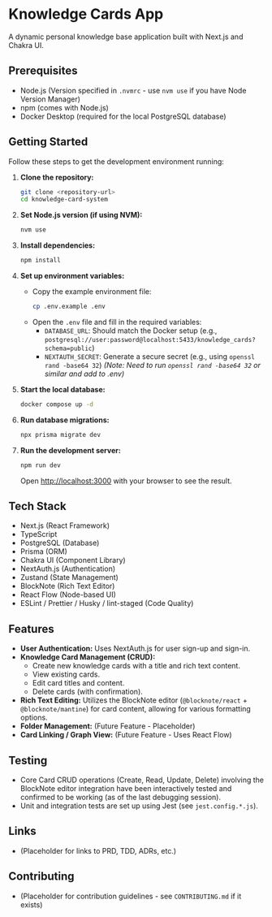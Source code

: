 # Knowledge Cards App

A dynamic personal knowledge base application built with Next.js and Chakra UI.

## Prerequisites

- Node.js (Version specified in `.nvmrc` - use `nvm use` if you have Node Version Manager)
- npm (comes with Node.js)
- Docker Desktop (required for the local PostgreSQL database)

## Getting Started

Follow these steps to get the development environment running:

1.  **Clone the repository:**
    ```bash
    git clone <repository-url>
    cd knowledge-card-system
    ```

2.  **Set Node.js version (if using NVM):**
    ```bash
    nvm use
    ```

3.  **Install dependencies:**
    ```bash
    npm install
    ```

4.  **Set up environment variables:**
    - Copy the example environment file:
      ```bash
      cp .env.example .env
      ```
    - Open the `.env` file and fill in the required variables:
      - `DATABASE_URL`: Should match the Docker setup (e.g., `postgresql://user:password@localhost:5433/knowledge_cards?schema=public`)
      - `NEXTAUTH_SECRET`: Generate a secure secret (e.g., using `openssl rand -base64 32`) 
        *(Note: Need to run `openssl rand -base64 32` or similar and add to .env)*

5.  **Start the local database:**
    ```bash
    docker compose up -d
    ```

6.  **Run database migrations:**
    ```bash
    npx prisma migrate dev
    ```

7.  **Run the development server:**
    ```bash
    npm run dev
    ```

    Open [http://localhost:3000](http://localhost:3000) with your browser to see the result.

## Tech Stack

- Next.js (React Framework)
- TypeScript
- PostgreSQL (Database)
- Prisma (ORM)
- Chakra UI (Component Library)
- NextAuth.js (Authentication)
- Zustand (State Management)
- BlockNote (Rich Text Editor)
- React Flow (Node-based UI)
- ESLint / Prettier / Husky / lint-staged (Code Quality)

## Features

- **User Authentication:** Uses NextAuth.js for user sign-up and sign-in.
- **Knowledge Card Management (CRUD):**
    - Create new knowledge cards with a title and rich text content.
    - View existing cards.
    - Edit card titles and content.
    - Delete cards (with confirmation).
- **Rich Text Editing:** Utilizes the BlockNote editor (`@blocknote/react` + `@blocknote/mantine`) for card content, allowing for various formatting options.
- **Folder Management:** (Future Feature - Placeholder)
- **Card Linking / Graph View:** (Future Feature - Uses React Flow)

## Testing

- Core Card CRUD operations (Create, Read, Update, Delete) involving the BlockNote editor integration have been interactively tested and confirmed to be working (as of the last debugging session).
- Unit and integration tests are set up using Jest (see `jest.config.*.js`).

## Links

- (Placeholder for links to PRD, TDD, ADRs, etc.)

## Contributing

- (Placeholder for contribution guidelines - see `CONTRIBUTING.md` if it exists) 